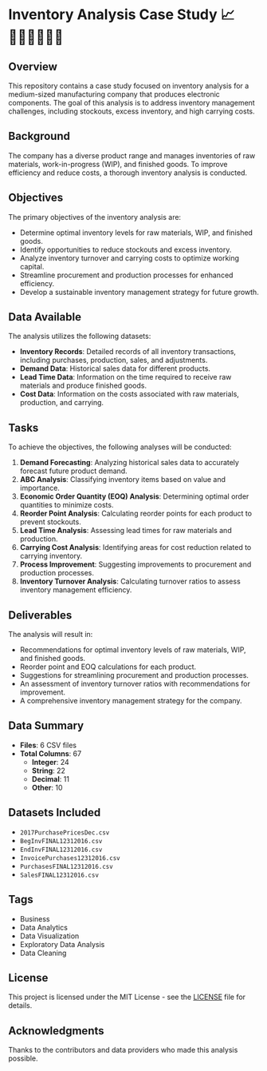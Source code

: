 # Inventory Analysis Case Study 📈🕵🏼‍♂️👨🏼‍💻

## Overview
This repository contains a case study focused on inventory analysis for a medium-sized manufacturing company that produces electronic components. The goal of this analysis is to address inventory management challenges, including stockouts, excess inventory, and high carrying costs.

## Background
The company has a diverse product range and manages inventories of raw materials, work-in-progress (WIP), and finished goods. To improve efficiency and reduce costs, a thorough inventory analysis is conducted.

## Objectives
The primary objectives of the inventory analysis are:
- Determine optimal inventory levels for raw materials, WIP, and finished goods.
- Identify opportunities to reduce stockouts and excess inventory.
- Analyze inventory turnover and carrying costs to optimize working capital.
- Streamline procurement and production processes for enhanced efficiency.
- Develop a sustainable inventory management strategy for future growth.

## Data Available
The analysis utilizes the following datasets:
- **Inventory Records**: Detailed records of all inventory transactions, including purchases, production, sales, and adjustments.
- **Demand Data**: Historical sales data for different products.
- **Lead Time Data**: Information on the time required to receive raw materials and produce finished goods.
- **Cost Data**: Information on the costs associated with raw materials, production, and carrying.

## Tasks
To achieve the objectives, the following analyses will be conducted:
1. **Demand Forecasting**: Analyzing historical sales data to accurately forecast future product demand.
2. **ABC Analysis**: Classifying inventory items based on value and importance.
3. **Economic Order Quantity (EOQ) Analysis**: Determining optimal order quantities to minimize costs.
4. **Reorder Point Analysis**: Calculating reorder points for each product to prevent stockouts.
5. **Lead Time Analysis**: Assessing lead times for raw materials and production.
6. **Carrying Cost Analysis**: Identifying areas for cost reduction related to carrying inventory.
7. **Process Improvement**: Suggesting improvements to procurement and production processes.
8. **Inventory Turnover Analysis**: Calculating turnover ratios to assess inventory management efficiency.

## Deliverables
The analysis will result in:
- Recommendations for optimal inventory levels of raw materials, WIP, and finished goods.
- Reorder point and EOQ calculations for each product.
- Suggestions for streamlining procurement and production processes.
- An assessment of inventory turnover ratios with recommendations for improvement.
- A comprehensive inventory management strategy for the company.

## Data Summary
- **Files**: 6 CSV files
- **Total Columns**: 67
  - **Integer**: 24
  - **String**: 22
  - **Decimal**: 11
  - **Other**: 10

## Datasets Included
- `2017PurchasePricesDec.csv`
- `BegInvFINAL12312016.csv`
- `EndInvFINAL12312016.csv`
- `InvoicePurchases12312016.csv`
- `PurchasesFINAL12312016.csv`
- `SalesFINAL12312016.csv`

## Tags
- Business
- Data Analytics
- Data Visualization
- Exploratory Data Analysis
- Data Cleaning

## License
This project is licensed under the MIT License - see the [LICENSE](LICENSE) file for details.

## Acknowledgments
Thanks to the contributors and data providers who made this analysis possible.
